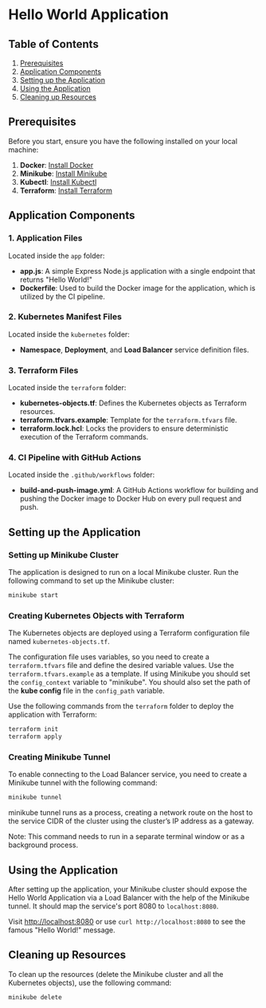 # Hello World Application

## Table of Contents
1. [Prerequisites](#prerequisites)
2. [Application Components](#application-components)
3. [Setting up the Application](#setting-up-the-application)
4. [Using the Application](#using-the-application)
5. [Cleaning up Resources](#cleaning-up-resources)

## Prerequisites
Before you start, ensure you have the following installed on your local machine:

1. **Docker**: [Install Docker](https://docs.docker.com/get-docker/)
2. **Minikube**: [Install Minikube](https://minikube.sigs.k8s.io/docs/start/)
3. **Kubectl**: [Install Kubectl](https://kubernetes.io/docs/tasks/tools/install-kubectl/)
4. **Terraform**: [Install Terraform](https://learn.hashicorp.com/tutorials/terraform/install-cli)

## Application Components

### 1. **Application Files**
Located inside the `app` folder:
- **app.js**: A simple Express Node.js application with a single endpoint that returns "Hello World!"
- **Dockerfile**: Used to build the Docker image for the application, which is utilized by the CI pipeline.

### 2. **Kubernetes Manifest Files**
Located inside the `kubernetes` folder:
- **Namespace**, **Deployment**, and **Load Balancer** service definition files.

### 3. **Terraform Files**
Located inside the `terraform` folder:
- **kubernetes-objects.tf**: Defines the Kubernetes objects as Terraform resources.
- **terraform.tfvars.example**: Template for the `terraform.tfvars` file.
- **terraform.lock.hcl**: Locks the providers to ensure deterministic execution of the Terraform commands.

### 4. **CI Pipeline with GitHub Actions**
Located inside the `.github/workflows` folder:
- **build-and-push-image.yml**: A GitHub Actions workflow for building and pushing the Docker image to Docker Hub on every pull request and push.

## Setting up the Application

### Setting up Minikube Cluster
The application is designed to run on a local Minikube cluster. Run the following command to set up the Minikube cluster:

```sh
minikube start
```

### Creating Kubernetes Objects with Terraform
The Kubernetes objects are deployed using a Terraform configuration file named `kubernetes-objects.tf`.

The configuration file uses variables, so you need to create a `terraform.tfvars` file and define the desired variable values. Use the `terraform.tfvars.example` as a template. If using Minikube you should set the `config_context` variable to "minikube". You should also set the path of the **kube config** file in the `config_path` variable.

Use the following commands from the `terraform` folder to deploy the application with Terraform:

```sh
terraform init
terraform apply
```

### Creating Minikube Tunnel
To enable connecting to the Load Balancer service, you need to create a Minikube tunnel with the following command:

```sh
minikube tunnel
```
minikube tunnel runs as a process, creating a network route on the host to the service CIDR of the cluster using the cluster’s IP address as a gateway.

Note: This command needs to run in a separate terminal window or as a background process.

## Using the Application
After setting up the application, your Minikube cluster should expose the Hello World Application via a Load Balancer with the help of the Minikube tunnel. It should map the service's port 8080 to `localhost:8080`.

Visit [http://localhost:8080](http://localhost:8080) or use `curl http://localhost:8080` to see the famous "Hello World!" message.

## Cleaning up Resources
To clean up the resources (delete the Minikube cluster and all the Kubernetes objects), use the following command:

```sh
minikube delete
```